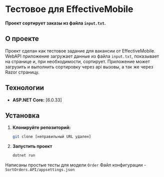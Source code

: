 # Тестовое для EffectiveMobile

**Проект сортирует заказы из файла `input.txt`.**

## О проекте

Проект сделан как тестовое задание для вакансии от EffectiveMobile. 
WebAPI приложение загружает данные из файла `input.txt`, показывает на странице и, при необходимости, сортирует. 
Приложение может загрузить и выполнить сортировку через api вызовы, а так же через Razor страницу.

## Технологии

* **ASP.NET Core:** [6.0.33]

## Установка

1. **Клонируйте репозиторий:**
   ```bash
   git clone [неправильный URL удален]
   ```
2. **Запустить проект**
   ```bash
   dotnet run
   ```
Написаны простые тесты для модели `Order`
Файл конфигурации - `SortOrders.API/appsettings.json`
